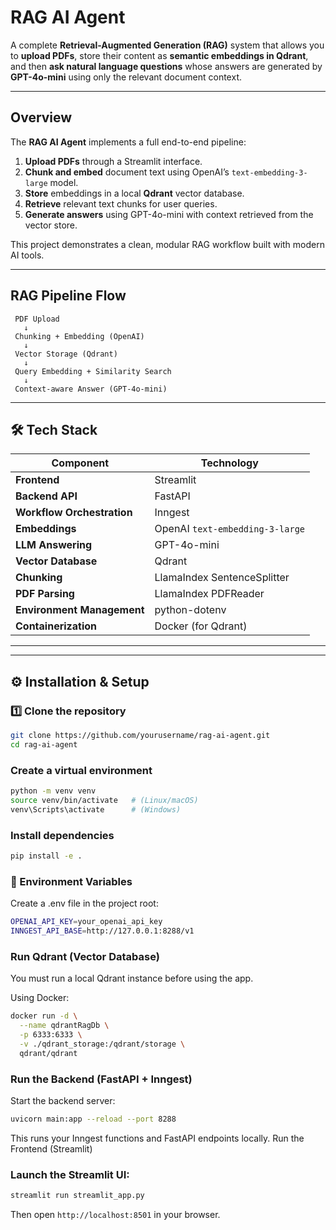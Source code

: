 #  RAG AI Agent

A complete **Retrieval-Augmented Generation (RAG)** system that allows you to **upload PDFs**, store their content as **semantic embeddings in Qdrant**, and then **ask natural language questions** whose answers are generated by **GPT-4o-mini** using only the relevant document context.

---

##  Overview

The **RAG AI Agent** implements a full end-to-end pipeline:

1. **Upload PDFs** through a Streamlit interface.  
2. **Chunk and embed** document text using OpenAI’s `text-embedding-3-large` model.  
3. **Store** embeddings in a local **Qdrant** vector database.  
4. **Retrieve** relevant text chunks for user queries.  
5. **Generate answers** using GPT-4o-mini with context retrieved from the vector store.  

This project demonstrates a clean, modular RAG workflow built with modern AI tools.

---

##  RAG Pipeline Flow

```text
 PDF Upload
   ↓
 Chunking + Embedding (OpenAI)
   ↓
 Vector Storage (Qdrant)
   ↓
 Query Embedding + Similarity Search
   ↓
 Context-aware Answer (GPT-4o-mini)

```

---

## 🛠️ Tech Stack

| Component | Technology |
|------------|-------------|
| **Frontend** | Streamlit |
| **Backend API** | FastAPI |
| **Workflow Orchestration** | Inngest |
| **Embeddings** | OpenAI `text-embedding-3-large` |
| **LLM Answering** | GPT-4o-mini |
| **Vector Database** | Qdrant |
| **Chunking** | LlamaIndex SentenceSplitter |
| **PDF Parsing** | LlamaIndex PDFReader |
| **Environment Management** | python-dotenv |
| **Containerization** | Docker (for Qdrant) |

---




---

## ⚙️ Installation & Setup

### 1️⃣ Clone the repository
```bash
git clone https://github.com/yourusername/rag-ai-agent.git
cd rag-ai-agent
```

### Create a virtual environment
```bash
python -m venv venv
source venv/bin/activate   # (Linux/macOS)
venv\Scripts\activate      # (Windows)
```
### Install dependencies
```bash
pip install -e .

```
### 🔑 Environment Variables

Create a .env file in the project root:
```bash
OPENAI_API_KEY=your_openai_api_key
INNGEST_API_BASE=http://127.0.0.1:8288/v1
```
### Run Qdrant (Vector Database)

You must run a local Qdrant instance before using the app.

Using Docker:
```bash
docker run -d \
  --name qdrantRagDb \
  -p 6333:6333 \
  -v ./qdrant_storage:/qdrant/storage \
  qdrant/qdrant
```
### Run the Backend (FastAPI + Inngest)

Start the backend server:
```bash
uvicorn main:app --reload --port 8288
```

This runs your Inngest functions and FastAPI endpoints locally.
Run the Frontend (Streamlit)

### Launch the Streamlit UI:
```bash
streamlit run streamlit_app.py
```

Then open ```http://localhost:8501```
 in your browser.
